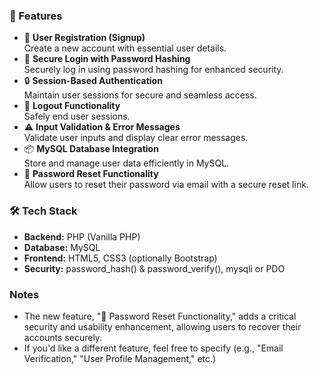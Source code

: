 ### 🚀 Features
- 📝 **User Registration (Signup)**  
  Create a new account with essential user details.
- 🔐 **Secure Login with Password Hashing**  
  Securely log in using password hashing for enhanced security.
- 🔒 **Session-Based Authentication**  
  Maintain user sessions for secure and seamless access.
- 🚪 **Logout Functionality**  
  Safely end user sessions.
- ⚠️ **Input Validation & Error Messages**  
  Validate user inputs and display clear error messages.
- 📦 **MySQL Database Integration**  
  Store and manage user data efficiently in MySQL.
- 🔑 **Password Reset Functionality**  
  Allow users to reset their password via email with a secure reset link.

### 🛠️ Tech Stack
- **Backend:** PHP (Vanilla PHP)  
- **Database:** MySQL  
- **Frontend:** HTML5, CSS3 (optionally Bootstrap)  
- **Security:** password_hash() & password_verify(), mysqli or PDO


### Notes
- The new feature, "🔑 Password Reset Functionality," adds a critical security and usability enhancement, allowing users to recover their accounts securely.
- If you'd like a different feature, feel free to specify (e.g., "Email Verification," "User Profile Management," etc.)
